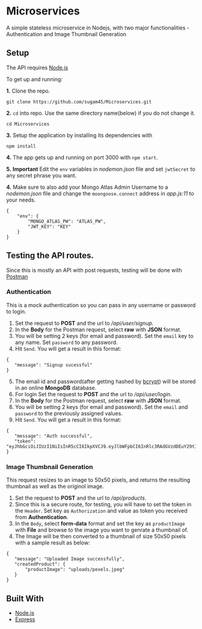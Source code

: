 # Microservices
A simple stateless microservice in Nodejs, with two major functionalities - Authentication and Image Thumbnail Generation 

## Setup

The API requires [Node.js](https://nodejs.org/en/download/)

To get up and running: 

**1.** Clone the repo.
```
git clone https://github.com/sugam45/Microservices.git
```

**2.**  ```cd``` into repo. Use the same directory name(below) if you do not change it.
```
cd Microservices
```

**3.**  Setup the application by installing its dependencies with
```
npm install
```

**4.**  The app gets up and running on port 3000 with ```npm start```.

**5.**  **Important** Edit the ```env``` variables in _nodemon.json_ file and set ```jwtSecret``` to any secret phrase you want.

**4.** Make sure to also add your Mongo Atlas Admin Username to a _nodemon.json_ file and change the ```moongoose.connect``` address in _app.js:11_ to your needs.

```
{
    "env": {
        "MONGO_ATLAS_PW": "ATLAS_PW",
        "JWT_KEY": "KEY"
    }
}
```
 

## Testing the API routes.

Since this is mostly an API with post requests, testing will be done with [Postman](https://www.getpostman.com/)

### Authentication
This is a mock authentication so you can pass in any username or password to login.
 1. Set the request to **POST** and the url to _/api/user/signup_. 
 2. In the **Body** for the Postman request, select **raw** with **JSON** format.
 3. You will be setting 2 keys (for email and password). Set the ```email``` key to any name. Set ```password``` to any password.
 4. Hit ```Send```. You will get a result in this format:
 ```
 {
    "message": "Signup sucessful"
}
 ```
 5. The email id and password(after getting hashed by [bcrypt](https://www.npmjs.com/package/bcrypt)) will be stored in an online **MongoDB** database.
 6. For login Set the request to **POST** and the url to _/api/user/login_. 
 7. In the **Body** for the Postman request, select **raw** with **JSON** format.
 8. You will be setting 2 keys (for email and password). Set the ```email``` and ```password``` to the previously assigned values.
 9. Hit ```Send```. You will get a result in this format:
 ```
 {
    "message": "Auth successful",
    "token": "eyJhbGciOiJIUzI1NiIsInR5cCI6IkpXVCJ9.eyJlbWFpbCI6InRlc3RAdGVzdDEuY29tIiwidXNlcklkIjoiNWVjZDEwNWM5MDBhYmQ4Y2I0MTAzMDFmIiwiaWF0IjoxNTkwNDk3Mzc4LCJleHAiOjE1OTA1MDA5Nzh9.OdQcXpdZcWKIZ6xrERpGwULExS2oi2RwxqO7itW6scw"
}
 ```


 ### Image Thumbnail Generation
This request resizes to an image to 50x50 pixels, and returns the resulting thumbnail as well as the originol image.
 1. Set the request to **POST** and the url to _/api/products_.
 2. Since this is a secure route, for testing, you will have to set the token in the ```Header```. Set key as ```Authorization``` and value as token you received from **Authentication**.
 3. In the ```Body```, select **form-data** format and set the key as ```productImage``` with **File** and browse to the image you want to genrate a thumbnail of.
 4. The Image will be then converted to a thumbnail of size 50x50 pixels with a sample result as below:
 ```
{
    "message": "Uploaded Image successfully",
    "createdProduct": {
        "productImage": "uploads/pexels.jpeg"
    }
}
```

## Built With

 * [Node.js](https://nodejs.org)
 * [Express](https://expressjs.com/)
